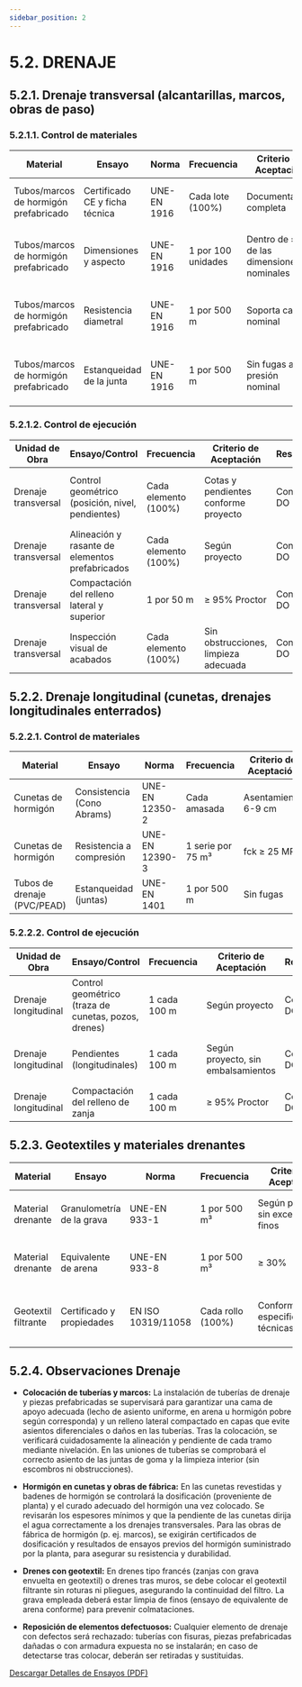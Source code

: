 ```yaml
---
sidebar_position: 2
---
```


# 5.2. DRENAJE

## 5.2.1. Drenaje transversal (alcantarillas, marcos, obras de paso)

### 5.2.1.1. Control de materiales

<table className="tabla-ensayos">
  <thead>
    <tr>
      <th>Material</th>
      <th>Ensayo</th>
      <th>Norma</th>
      <th>Frecuencia</th>
      <th>Criterio de Aceptación</th>
      <th>Responsable</th>
      <th>Documentación</th>
      <th>Punto de Inspección</th>
      <th>Acciones Correctivas</th>
    </tr>
  </thead>
  <tbody>
    <tr>
      <td>Tubos/marcos de hormigón prefabricado</td>
      <td>Certificado CE y ficha técnica</td>
      <td>UNE-EN 1916</td>
      <td>Cada lote (100%)</td>
      <td>Documentación completa</td>
      <td>Proveedor + Contratista + DO</td>
      <td>Certificado CE</td>
      <td>Espera - Verificar antes de instalar</td>
      <td>Suspender uso hasta recibir documentación</td>
    </tr>
    <tr>
      <td>Tubos/marcos de hormigón prefabricado</td>
      <td>Dimensiones y aspecto</td>
      <td>UNE-EN 1916</td>
      <td>1 por 100 unidades</td>
      <td>Dentro de ±1% de las dimensiones nominales</td>
      <td>Contratista + DO</td>
      <td>Registro de inspección</td>
      <td>Espera - No usar piezas fuera de tolerancia</td>
      <td>Rechazar piezas no conformes</td>
    </tr>
    <tr>
      <td>Tubos/marcos de hormigón prefabricado</td>
      <td>Resistencia diametral</td>
      <td>UNE-EN 1916</td>
      <td>1 por 500 m</td>
      <td>Soporta carga nominal</td>
      <td>Contratista + DO</td>
      <td>Informe de ensayo</td>
      <td>Espera - Lote aprobado antes de usar</td>
      <td>Rechazar lote si resistencia < nominal</td>
    </tr>
    <tr>
      <td>Tubos/marcos de hormigón prefabricado</td>
      <td>Estanqueidad de la junta</td>
      <td>UNE-EN 1916</td>
      <td>1 por 500 m</td>
      <td>Sin fugas a la presión nominal</td>
      <td>Contratista + DO</td>
      <td>Informe de ensayo</td>
      <td>Espera - Lote aprobado antes de usar</td>
      <td>Sustituir juntas o rechazar piezas</td>
    </tr>
  </tbody>
</table>

### 5.2.1.2. Control de ejecución

<table className="tabla-ensayos">
  <thead>
    <tr>
      <th>Unidad de Obra</th>
      <th>Ensayo/Control</th>
      <th>Frecuencia</th>
      <th>Criterio de Aceptación</th>
      <th>Responsable</th>
      <th>Documentación</th>
      <th>Punto de Inspección</th>
      <th>Acciones Correctivas</th>
    </tr>
  </thead>
  <tbody>
    <tr>
      <td>Drenaje transversal</td>
      <td>Control geométrico (posición, nivel, pendientes)</td>
      <td>Cada elemento (100%)</td>
      <td>Cotas y pendientes conforme proyecto</td>
      <td>Contratista + DO</td>
      <td>Informe topográfico</td>
      <td>Espera - Comprobar posición antes de rellenar</td>
      <td>Reposicionar elemento</td>
    </tr>
    <tr>
      <td>Drenaje transversal</td>
      <td>Alineación y rasante de elementos prefabricados</td>
      <td>Cada elemento (100%)</td>
      <td>Según proyecto</td>
      <td>Contratista + DO</td>
      <td>Informe topográfico</td>
      <td>Espera - Verificar antes de rellenar</td>
      <td>Ajustar posición y pendiente</td>
    </tr>
    <tr>
      <td>Drenaje transversal</td>
      <td>Compactación del relleno lateral y superior</td>
      <td>1 por 50 m</td>
      <td>≥ 95% Proctor</td>
      <td>Contratista + DO</td>
      <td>Boletines de compactación</td>
      <td>Sin espera</td>
      <td>Recompactar zonas sueltas</td>
    </tr>
    <tr>
      <td>Drenaje transversal</td>
      <td>Inspección visual de acabados</td>
      <td>Cada elemento (100%)</td>
      <td>Sin obstrucciones, limpieza adecuada</td>
      <td>Contratista + DO</td>
      <td>Checklist de inspección</td>
      <td>Sin espera</td>
      <td>Remover escombros y limpiar</td>
    </tr>
  </tbody>
</table>

## 5.2.2. Drenaje longitudinal (cunetas, drenajes longitudinales enterrados)

### 5.2.2.1. Control de materiales

<table className="tabla-ensayos">
  <thead>
    <tr>
      <th>Material</th>
      <th>Ensayo</th>
      <th>Norma</th>
      <th>Frecuencia</th>
      <th>Criterio de Aceptación</th>
      <th>Responsable</th>
      <th>Documentación</th>
      <th>Punto de Inspección</th>
      <th>Acciones Correctivas</th>
    </tr>
  </thead>
  <tbody>
    <tr>
      <td>Cunetas de hormigón</td>
      <td>Consistencia (Cono Abrams)</td>
      <td>UNE-EN 12350-2</td>
      <td>Cada amasada</td>
      <td>Asentamiento 6-9 cm</td>
      <td>Contratista + DO</td>
      <td>Registro de asentamiento</td>
      <td>Espera - Ajustar/rechazar hormigón fuera del slump</td>
      <td>Ajustar contenido de agua/aditivos</td>
    </tr>
    <tr>
      <td>Cunetas de hormigón</td>
      <td>Resistencia a compresión</td>
      <td>UNE-EN 12390-3</td>
      <td>1 serie por 75 m³</td>
      <td>fck ≥ 25 MPa</td>
      <td>Contratista + DO</td>
      <td>Informes de rotura</td>
      <td>Sin espera (resultado posterior)</td>
      <td>Extraer testigos o rehacer tramo</td>
    </tr>
    <tr>
      <td>Tubos de drenaje (PVC/PEAD)</td>
      <td>Estanqueidad (juntas)</td>
      <td>UNE-EN 1401</td>
      <td>1 por 500 m</td>
      <td>Sin fugas</td>
      <td>Contratista + DO</td>
      <td>Certificado de conformidad</td>
      <td>Espera - No instalar sin conformidad</td>
      <td>No usar tubos con filtraciones</td>
    </tr>
  </tbody>
</table>

### 5.2.2.2. Control de ejecución

<table className="tabla-ensayos">
  <thead>
    <tr>
      <th>Unidad de Obra</th>
      <th>Ensayo/Control</th>
      <th>Frecuencia</th>
      <th>Criterio de Aceptación</th>
      <th>Responsable</th>
      <th>Documentación</th>
      <th>Punto de Inspección</th>
      <th>Acciones Correctivas</th>
    </tr>
  </thead>
  <tbody>
    <tr>
      <td>Drenaje longitudinal</td>
      <td>Control geométrico (traza de cunetas, pozos, drenes)</td>
      <td>1 cada 100 m</td>
      <td>Según proyecto</td>
      <td>Contratista + DO</td>
      <td>Informe topográfico</td>
      <td>Sin espera</td>
      <td>Ajustar alineación y pendiente</td>
    </tr>
    <tr>
      <td>Drenaje longitudinal</td>
      <td>Pendientes (longitudinales)</td>
      <td>1 cada 100 m</td>
      <td>Según proyecto, sin embalsamientos</td>
      <td>Contratista + DO</td>
      <td>Informe topográfico</td>
      <td>Sin espera</td>
      <td>Corregir tramos con pendiente inadecuada</td>
    </tr>
    <tr>
      <td>Drenaje longitudinal</td>
      <td>Compactación del relleno de zanja</td>
      <td>1 cada 100 m</td>
      <td>≥ 95% Proctor</td>
      <td>Contratista + DO</td>
      <td>Boletines de compactación</td>
      <td>Sin espera</td>
      <td>Recompactar o sustituir material</td>
    </tr>
  </tbody>
</table>

## 5.2.3. Geotextiles y materiales drenantes

<table className="tabla-ensayos">
  <thead>
    <tr>
      <th>Material</th>
      <th>Ensayo</th>
      <th>Norma</th>
      <th>Frecuencia</th>
      <th>Criterio de Aceptación</th>
      <th>Responsable</th>
      <th>Documentación</th>
      <th>Punto de Inspección</th>
      <th>Acciones Correctivas</th>
    </tr>
  </thead>
  <tbody>
    <tr>
      <td>Material drenante</td>
      <td>Granulometría de la grava</td>
      <td>UNE-EN 933-1</td>
      <td>1 por 500 m³</td>
      <td>Según proyecto, sin exceso de finos</td>
      <td>Contratista + DO</td>
      <td>Informe granulométrico</td>
      <td>Espera - No usar material no conforme</td>
      <td>Ajustar granulometría o cambiar material</td>
    </tr>
    <tr>
      <td>Material drenante</td>
      <td>Equivalente de arena</td>
      <td>UNE-EN 933-8</td>
      <td>1 por 500 m³</td>
      <td>≥ 30%</td>
      <td>Contratista + DO</td>
      <td>Informe de ensayo</td>
      <td>Espera - No usar material no conforme</td>
      <td>Lavar material o rechazar</td>
    </tr>
    <tr>
      <td>Geotextil filtrante</td>
      <td>Certificado y propiedades</td>
      <td>EN ISO 10319/11058</td>
      <td>Cada rollo (100%)</td>
      <td>Conforme especificaciones técnicas</td>
      <td>Proveedor + Contratista + DO</td>
      <td>Certificado del geotextil</td>
      <td>Espera - Verificar cada rollo antes de usar</td>
      <td>No utilizar geotextil no conforme</td>
    </tr>
  </tbody>
</table>

## 5.2.4. Observaciones Drenaje

- **Colocación de tuberías y marcos:** La instalación de tuberías de drenaje y piezas prefabricadas se supervisará para garantizar una cama de apoyo adecuada (lecho de asiento uniforme, en arena u hormigón pobre según corresponda) y un relleno lateral compactado en capas que evite asientos diferenciales o daños en las tuberías. Tras la colocación, se verificará cuidadosamente la alineación y pendiente de cada tramo mediante nivelación. En las uniones de tuberías se comprobará el correcto asiento de las juntas de goma y la limpieza interior (sin escombros ni obstrucciones).

- **Hormigón en cunetas y obras de fábrica:** En las cunetas revestidas y badenes de hormigón se controlará la dosificación (proveniente de planta) y el curado adecuado del hormigón una vez colocado. Se revisarán los espesores mínimos y que la pendiente de las cunetas dirija el agua correctamente a los drenajes transversales. Para las obras de fábrica de hormigón (p. ej. marcos), se exigirán certificados de dosificación y resultados de ensayos previos del hormigón suministrado por la planta, para asegurar su resistencia y durabilidad.

- **Drenes con geotextil:** En drenes tipo francés (zanjas con grava envuelta en geotextil) o drenes tras muros, se debe colocar el geotextil filtrante sin roturas ni pliegues, asegurando la continuidad del filtro. La grava empleada deberá estar limpia de finos (ensayo de equivalente de arena conforme) para prevenir colmataciones.

- **Reposición de elementos defectuosos:** Cualquier elemento de drenaje con defectos será rechazado: tuberías con fisuras, piezas prefabricadas dañadas o con armadura expuesta no se instalarán; en caso de detectarse tras colocar, deberán ser retiradas y sustituidas.

<a href="/files/Detalle-Ensayos-Drenaje.pdf" className="download-button">
  Descargar Detalles de Ensayos (PDF)
</a>